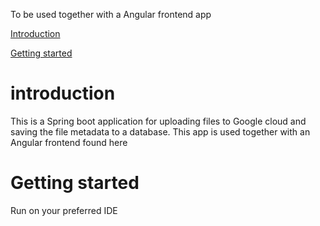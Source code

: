 
To be used together with a Angular frontend app 

[Introduction](#introduction)

[Getting started](#getting-started)

# introduction

This is a Spring boot application for uploading files to Google cloud and saving the file metadata to a database.
This app is used together with an Angular frontend found here 

# Getting started

Run on your preferred IDE


